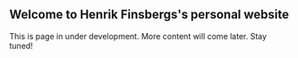 ## Welcome to Henrik Finsbergs's personal website
This is page in under development. More content will come later. Stay tuned!
